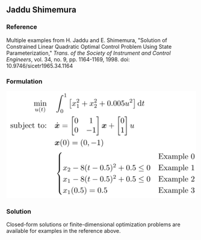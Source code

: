 ## Jaddu Shimemura

### Reference
Multiple examples from H. Jaddu and E. Shimemura, "Solution of Constrained Linear Quadratic Optimal Control Problem Using State Parameterization," *Trans. of the Society of Instrument and Control Engineers*, vol. 34, no. 9, pp. 1164-1169, 1998. doi: 10.9746/sicetr1965.34.1164

### Formulation
![formulation](assets/formulation.svg)

### Solution
Closed-form solutions or finite-dimensional optimization problems are available for examples in the reference above.
